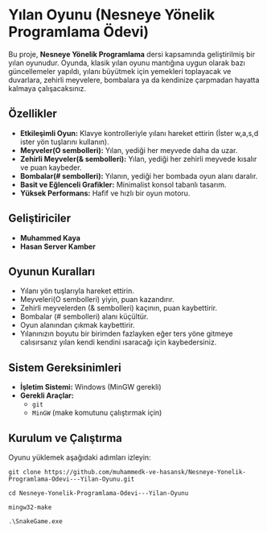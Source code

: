 # Yılan Oyunu (Nesneye Yönelik Programlama Ödevi)

Bu proje, **Nesneye Yönelik Programlama** dersi kapsamında geliştirilmiş bir yılan oyunudur. Oyunda, klasik yılan oyunu mantığına uygun olarak bazı güncellemeler yapıldı, yılanı büyütmek için yemekleri toplayacak ve duvarlara, zehirli meyvelere, bombalara ya da kendinize çarpmadan hayatta kalmaya çalışacaksınız. 

## Özellikler

- **Etkileşimli Oyun:** Klavye kontrolleriyle yılanı hareket ettirin (İster w,a,s,d ister yön tuşlarını kullanın).
- **Meyveler(O sembolleri):** Yılan, yediği her meyvede daha da uzar.
- **Zehirli Meyveler(& sembolleri):** Yılan, yediği her zehirli meyvede kısalır ve puan kaybeder.
- **Bombalar(# sembolleri):** Yılanın, yediği her bombada oyun alanı daralır.
- **Basit ve Eğlenceli Grafikler:** Minimalist konsol tabanlı tasarım.
- **Yüksek Performans:** Hafif ve hızlı bir oyun motoru.

## Geliştiriciler

- **Muhammed Kaya**
- **Hasan Server Kamber**

## Oyunun Kuralları

- Yılanı yön tuşlarıyla hareket ettirin.
- Meyveleri(O sembolleri) yiyin, puan kazandırır.
- Zehirli meyvelerden (& sembolleri) kaçının, puan kaybettirir.
- Bombalar (# sembolleri) alanı küçültür.
- Oyun alanından çıkmak kaybettirir.
- Yılanınızın boyutu bir birimden fazlayken eğer ters yöne gitmeye calısırsanız yılan kendi kendini ısaracağı için kaybedersiniz.

## Sistem Gereksinimleri

- **İşletim Sistemi:** Windows (MinGW gerekli)
- **Gerekli Araçlar:**
  - `git`
  - `MinGW` (make komutunu çalıştırmak için)

## Kurulum ve Çalıştırma

Oyunu yüklemek aşağıdaki adımları izleyin:

```
git clone https://github.com/muhammedk-ve-hasansk/Nesneye-Yonelik-Programlama-Odevi---Yilan-Oyunu.git
```
```
cd Nesneye-Yonelik-Programlama-Odevi---Yilan-Oyunu
```
```
mingw32-make
```
```
.\SnakeGame.exe
```
